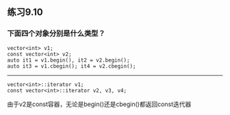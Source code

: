 ## 练习9.10
### 下面四个对象分别是什么类型？
    vector<int> v1;
    const vector<int> v2;
    auto it1 = v1.begin(), it2 = v2.begin();
    auto it3 = v1.cbegin(); it4 = v2.cbegin();
***
    vector<int>::iterator v1;
    const vector<int>::iterator v2, v3, v4;
由于v2是const容器，无论是begin()还是cbegin()都返回const迭代器